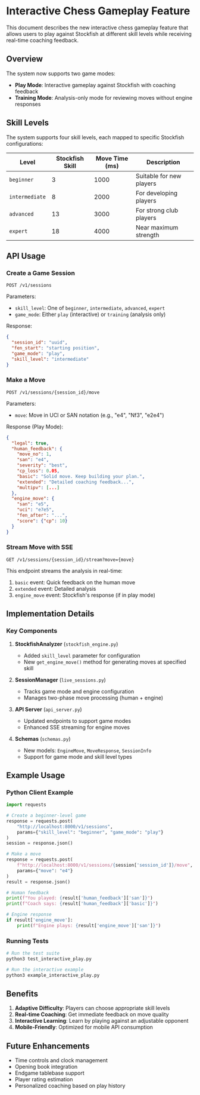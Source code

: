 # Interactive Chess Gameplay Feature

This document describes the new interactive chess gameplay feature that allows users to play against Stockfish at different skill levels while receiving real-time coaching feedback.

## Overview

The system now supports two game modes:
- **Play Mode**: Interactive gameplay against Stockfish with coaching feedback
- **Training Mode**: Analysis-only mode for reviewing moves without engine responses

## Skill Levels

The system supports four skill levels, each mapped to specific Stockfish configurations:

| Level         | Stockfish Skill | Move Time (ms) | Description                  |
|---------------|-----------------|----------------|------------------------------|
| `beginner`    | 3               | 1000           | Suitable for new players     |
| `intermediate`| 8               | 2000           | For developing players       |
| `advanced`    | 13              | 3000           | For strong club players      |
| `expert`      | 18              | 4000           | Near maximum strength        |

## API Usage

### Create a Game Session

```http
POST /v1/sessions
```

Parameters:
- `skill_level`: One of `beginner`, `intermediate`, `advanced`, `expert`
- `game_mode`: Either `play` (interactive) or `training` (analysis only)

Response:
```json
{
  "session_id": "uuid",
  "fen_start": "starting position",
  "game_mode": "play",
  "skill_level": "intermediate"
}
```

### Make a Move

```http
POST /v1/sessions/{session_id}/move
```

Parameters:
- `move`: Move in UCI or SAN notation (e.g., "e4", "Nf3", "e2e4")

Response (Play Mode):
```json
{
  "legal": true,
  "human_feedback": {
    "move_no": 1,
    "san": "e4",
    "severity": "best",
    "cp_loss": 0.05,
    "basic": "Solid move. Keep building your plan.",
    "extended": "Detailed coaching feedback...",
    "multipv": [...]
  },
  "engine_move": {
    "san": "e5",
    "uci": "e7e5",
    "fen_after": "...",
    "score": {"cp": 10}
  }
}
```

### Stream Move with SSE

```http
GET /v1/sessions/{session_id}/stream?move={move}
```

This endpoint streams the analysis in real-time:
1. `basic` event: Quick feedback on the human move
2. `extended` event: Detailed analysis
3. `engine_move` event: Stockfish's response (if in play mode)

## Implementation Details

### Key Components

1. **StockfishAnalyzer** (`stockfish_engine.py`)
   - Added `skill_level` parameter for configuration
   - New `get_engine_move()` method for generating moves at specified skill

2. **SessionManager** (`live_sessions.py`)
   - Tracks game mode and engine configuration
   - Manages two-phase move processing (human + engine)

3. **API Server** (`api_server.py`)
   - Updated endpoints to support game modes
   - Enhanced SSE streaming for engine moves

4. **Schemas** (`schemas.py`)
   - New models: `EngineMove`, `MoveResponse`, `SessionInfo`
   - Support for game mode and skill level types

## Example Usage

### Python Client Example

```python
import requests

# Create a beginner-level game
response = requests.post(
    "http://localhost:8000/v1/sessions",
    params={"skill_level": "beginner", "game_mode": "play"}
)
session = response.json()

# Make a move
response = requests.post(
    f"http://localhost:8000/v1/sessions/{session['session_id']}/move",
    params={"move": "e4"}
)
result = response.json()

# Human feedback
print(f"You played: {result['human_feedback']['san']}")
print(f"Coach says: {result['human_feedback']['basic']}")

# Engine response
if result['engine_move']:
    print(f"Engine plays: {result['engine_move']['san']}")
```

### Running Tests

```bash
# Run the test suite
python3 test_interactive_play.py

# Run the interactive example
python3 example_interactive_play.py
```

## Benefits

1. **Adaptive Difficulty**: Players can choose appropriate skill levels
2. **Real-time Coaching**: Get immediate feedback on move quality
3. **Interactive Learning**: Learn by playing against an adjustable opponent
4. **Mobile-Friendly**: Optimized for mobile API consumption

## Future Enhancements

- Time controls and clock management
- Opening book integration
- Endgame tablebase support
- Player rating estimation
- Personalized coaching based on play history